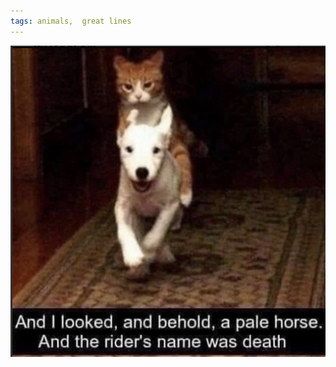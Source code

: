```yaml
---
tags: animals,  great lines
---
```


![catridingdog](https://raw.githubusercontent.com/muneer78/muneer78.github.io/master/images/catridingdog.png)



